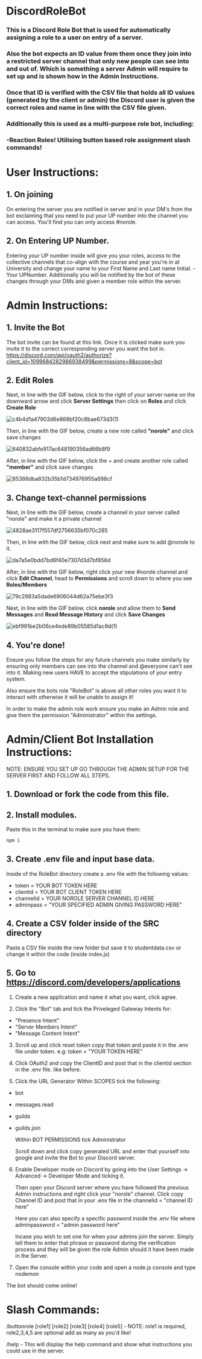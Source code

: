 # DiscordRoleBot
### This is a Discord Role Bot that is used for automatically assigning a role to a user on entry of a server. 

### Also the bot expects an ID value from them once they join into a restricted server channel that only new people can see into and out of. Which is something a server Admin will require to set up and is shown how in the Admin Instructions.

### Once that ID is verified with the CSV file that holds all ID values (generated by the client or admin) the Discord user is given the correct roles and name in line with the CSV file given.

### Additionally this is used as a multi-purpose role bot, including:
### -Reaction Roles! Utilising button based role assignment slash commands!

# User Instructions:

## 1. On joining 

On entering the server you are notified in server and in your DM's from the bot exclaiming that you need to put your UP number into the channel you can access. You'll find you can only access #norole.

## 2. On Entering UP Number.

Entering your UP number inside will give you your roles, access to the collective channels that co-align with the course and year you're in at University and change your name to your First Name and Last name Initial. - Your UPNumber. Additionally you will be notified by the bot of these changes through your DMs and given a member role within the server.

# Admin Instructions:
## 1. Invite the Bot

The bot invite can be found at this link. Once it is clicked make sure you invite it to the correct corresponding server you want the bot in.
https://discord.com/api/oauth2/authorize?client_id=1099684282986938499&permissions=8&scope=bot

## 2. Edit Roles
Next, in line with the GIF below, click to the right of your server name on the downward arrow and click **Server Settings** then click on **Roles** and click **Create Role**

![c4b4d1a47903d6e868bf20c8bae673d3(1)](https://github.com/UP900420/DiscordRoleBot/assets/72605069/335c797e-a953-42cd-bf25-8031af649cd8)

Then, in line with the GIF below, create a new role called **"norole"** and click save changes 

![640832abfe917ac648190356ad66b8f9](https://github.com/UP900420/DiscordRoleBot/assets/72605069/e7e18bf0-efa4-45ce-8af2-9fcaf04c743c)

After, in line with the GIF below, click the + and create another role called **"member"** and click save changes

![85388dba832b35b1d734976955a698cf](https://github.com/UP900420/DiscordRoleBot/assets/72605069/715b2442-60aa-4ab9-b0dd-003bef52171e)

## 3. Change text-channel permissions

Next, in line with the GIF below, create a channel in your server called "norole" and make it a private channel 

![4828ae3117f557df2756635bf070c285](https://github.com/UP900420/DiscordRoleBot/assets/72605069/41dcae9f-3d67-4f49-bcb8-ac3e9b7bae34)

Then, in line with the GIF below, click next and make sure to add @norole to it.

![da7a5e0bdd7bd6f40e7307d3d7bf856d](https://github.com/UP900420/DiscordRoleBot/assets/72605069/02195449-5ab0-48d9-aada-695962506c29)


After, in line with the GIF below, right click your new #norole channel and click **Edit Channel**, head to **Permissions** and scroll down to where you see **Roles/Members**

![79c2983a5dade6906044d62a75ebe3f3](https://github.com/UP900420/DiscordRoleBot/assets/72605069/8c3844e3-52be-45a8-b957-fa3db69ce56f)


Next, in line with the GIF below, click **norole** and allow them to **Send Messages** and **Read Message History** and click **Save Changes**

![ebf991be2b06ce4ede89b05585d1ac9d(1)](https://github.com/UP900420/DiscordRoleBot/assets/72605069/5f0a0398-f6d9-4194-8ece-1590e937764a)


## 4. You're done!

Ensure you follow the steps for any future channels you make similarly by ensuring only members can see into the channel and @everyone can't see into it. Making new users HAVE to accept the stipulations of your entry system.

Also ensure the bots role "RoleBot" is above all other roles you want it to interact with otherwise it will be unable to assign it!

In order to make the admin role work ensure you make an Admin role and give them the permission "Administrator" within the settings.

# Admin/Client Bot Installation Instructions:

NOTE: ENSURE YOU SET UP GO THROUGH THE ADMIN SETUP FOR THE SERVER FIRST AND FOLLOW ALL STEPS.

## 1. Download or fork the code from this file.

## 2. Install modules.

Paste this in the terminal to make sure you have them:
 ```bash
 npm i 
 ```

## 3. Create .env file and input base data.

Inside of the RoleBot directory create a .env file with the following values:
- token = YOUR BOT TOKEN HERE 
- clientid = YOUR BOT CLIENT TOKEN HERE
- channelid = YOUR NOROLE SERVER CHANNEL ID HERE
- adminpass = "YOUR SPECIFIED ADMIN GIVING PASSWORD HERE"

## 4. Create a CSV folder inside of the SRC directory

Paste a CSV file inside the new folder but save it to studentdata.csv or change it within the code (inside index.js)

## 5. Go to https://discord.com/developers/applications

1. Create a new application and name it what you want, click agree.

2. Click the "Bot" tab and tick the Priveleged Gateway Intents for:
 - "Presence Intent"
 - "Server Members Intent"
 - "Message Content Intent"

3. Scroll up and click reset token copy that token and paste it in the .env file under token. e.g: token = "YOUR TOKEN HERE"

4. Click OAuth2 and copy the ClientID and post that in the clientid section in the .env file. like before.

5. Click the URL Generator 
    Within SCOPES tick the following:
  - bot
  - messages.read
  - guilds
  - guilds.join

    Within BOT PERMISSIONS tick Administrator

    Scroll down and click copy generated URL and enter that yourself into google and invite the Bot to your Discord server.

6. Enable Developer mode on Discord by going into the User Settings -> Advanced -> Developer Mode and ticking it.

    Then open your Discord server where you have followed the previous Admin instructions and right click your "norole" channel. Click copy Channel ID and post that in your .env file in the channelid = "channel ID here"

    Here you can also specify a specific password inside the .env file where adminpassword = "admin password here" 
    
    Incase you wish to set one for when your admins join the server. Simply tell them to enter that phrase or password during the verification process and they will be given the role Admin should it have been made in the Server.

7. Open the console within your code and open a node.js console and type nodemon 

The bot should come online!

# Slash Commands:

/buttonrole [role1] [role2] [role3] [role4] [role5] - NOTE: role1 is required, role2,3,4,5 are optional add as many as you'd like! 

/help - This will display the help command and show what instructions you could use in the server.
